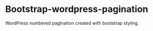 Bootstrap-wordpress-pagination
==============================

WordPress numbered pagination created with bootstrap styling.

